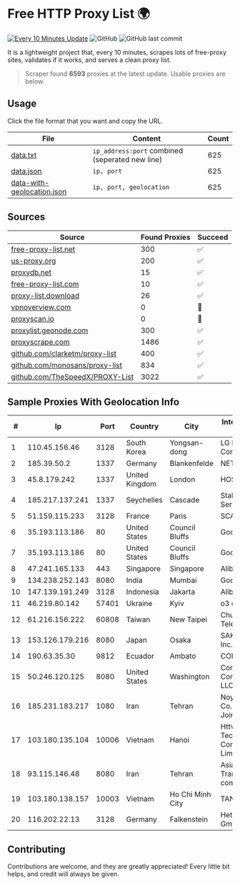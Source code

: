
# Free HTTP Proxy List 🌍

[![Every 10 Minutes Update](https://github.com/mertguvencli/http-proxy-list/actions/workflows/main.yml/badge.svg?branch=main)](https://github.com/mertguvencli/http-proxy-list/actions/workflows/main.yml)
![GitHub](https://img.shields.io/github/license/mertguvencli/http-proxy-list)
![GitHub last commit](https://img.shields.io/github/last-commit/mertguvencli/http-proxy-list)

It is a lightweight project that, every 10 minutes, scrapes lots of free-proxy sites, validates if it works, and serves a clean proxy list.


> Scraper found **6593** proxies at the latest update. Usable proxies are below.

## Usage

Click the file format that you want and copy the URL.


|File|Content|Count|
|----|-------|-----|
|[data.txt](https://raw.githubusercontent.com/mertguvencli/http-proxy-list/main/proxy-list/data.txt)|`ip_address:port` combined (seperated new line)|625|
|[data.json](https://raw.githubusercontent.com/mertguvencli/http-proxy-list/main/proxy-list/data.json)|`ip, port`|625|
|[data-with-geolocation.json](https://raw.githubusercontent.com/mertguvencli/http-proxy-list/main/proxy-list/data-with-geolocation.json)|`ip, port, geolocation`|625|

## Sources

|Source|Found Proxies|Succeed|
|------|-------------|-------|
|[free-proxy-list.net](https://free-proxy-list.net)|300|✅|
|[us-proxy.org](https://www.us-proxy.org)|200|✅|
|[proxydb.net](http://proxydb.net)|15|✅|
|[free-proxy-list.com](https://free-proxy-list.com/?page=&port=&type%5B%5D=http&type%5B%5D=https&up_time=0&search=Search)|10|✅|
|[proxy-list.download](https://www.proxy-list.download/HTTP)|26|✅|
|[vpnoverview.com](https://vpnoverview.com/privacy/anonymous-browsing/free-proxy-servers)|0|🚫|
|[proxyscan.io](https://www.proxyscan.io)|0|🚫|
|[proxylist.geonode.com](https://proxylist.geonode.com/api/proxy-list?limit=300&page=1&sort_by=lastChecked&sort_type=desc&protocols=http,https)|300|✅|
|[proxyscrape.com](https://api.proxyscrape.com/v2/?request=displayproxies&protocol=http&timeout=10000&country=all&ssl=all&anonymity=all)|1486|✅|
|[github.com/clarketm/proxy-list](https://raw.githubusercontent.com/clarketm/proxy-list/master/proxy-list-raw.txt)|400|✅|
|[github.com/monosans/proxy-list](https://raw.githubusercontent.com/monosans/proxy-list/main/proxies/http.txt)|834|✅|
|[github.com/TheSpeedX/PROXY-List](https://raw.githubusercontent.com/TheSpeedX/PROXY-List/master/http.txt)|3022|✅|


## Sample Proxies With Geolocation Info

|#|Ip|Port|Country|City|Internet Service Provider|
|-|--|----|-------|----|-------------------------|
|1|110.45.156.46|3128|South Korea|Yongsan-dong|LG DACOM Corporation|
|2|185.39.50.2|1337|Germany|Blankenfelde|NETZNUTZ|
|3|45.8.179.242|1337|United Kingdom|London|HOSTLAND|
|4|185.217.137.241|1337|Seychelles|Cascade|Stallion Network Services Limited|
|5|51.159.115.233|3128|France|Paris|SCALEWAY|
|6|35.193.113.186|80|United States|Council Bluffs|Google LLC|
|7|35.193.113.186|80|United States|Council Bluffs|Google LLC|
|8|47.241.165.133|443|Singapore|Singapore|Alibaba.com LLC|
|9|134.238.252.143|8080|India|Mumbai|Google LLC|
|10|147.139.191.249|3128|Indonesia|Jakarta|Alibaba.com LLC|
|11|46.219.80.142|57401|Ukraine|Kyiv|o3 core|
|12|61.216.156.222|60808|Taiwan|New Taipei|Chunghwa Telecom Co., Ltd.|
|13|153.126.179.216|8080|Japan|Osaka|SAKURA Internet Inc.|
|14|190.63.35.30|9812|Ecuador|Ambato|CONECEL|
|15|50.246.120.125|8080|United States|Washington|Comcast Cable Communications, LLC|
|16|185.231.183.217|1080|Iran|Tehran|Noyan Abr Arvan Co. ( Private Joint Stock)|
|17|103.180.135.104|10006|Vietnam|Hanoi|Httvserver Technology Company Limited|
|18|93.115.146.48|8080|Iran|Tehran|Asiatech Data Transmission company|
|19|103.180.138.157|10003|Vietnam|Ho Chi Minh City|TANHOANGVINA|
|20|116.202.22.13|3128|Germany|Falkenstein|Hetzner Online GmbH|



## Contributing

Contributions are welcome, and they are greatly appreciated! Every
little bit helps, and credit will always be given.

